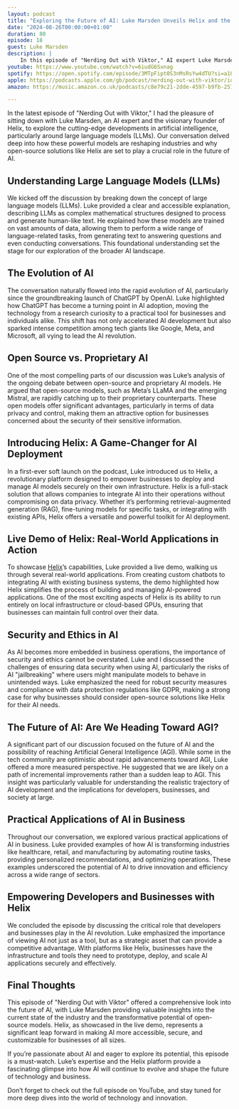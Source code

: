 ```yaml
---
layout: podcast
title: "Exploring the Future of AI: Luke Marsden Unveils Helix and the Open Source Revolution"
date: "2024-08-26T00:00:00+01:00"
duration: 80
episode: 18
guest: Luke Marsden
description: |
    In this episode of "Nerding Out with Viktor," AI expert Luke Marsden unveils the Helix platform and discusses the transformative power of open-source AI models, offering insights into the future of secure, local AI deployment for businesses.
youtube: https://www.youtube.com/watch?v=6iudG6Sxnag
spotify: https://open.spotify.com/episode/3MTpFipt0S3nMsRsYw4dTU?si=a185bd4020564ddd
apple: https://podcasts.apple.com/gb/podcast/nerding-out-with-viktor/id1722663295?i=1000666580410
amazon: https://music.amazon.co.uk/podcasts/c8e79c21-2dde-4597-b9fb-257ecbc2bf29/episodes/f3be6433-a4a9-47d5-9f06-5e19d038aac7/nerding-out-with-viktor-exploring-the-future-of-ai-luke-marsden-unveils-helix-and-the-open-source-revolution

---
```


In the latest episode of "Nerding Out with Viktor," I had the pleasure of sitting down with Luke Marsden, an AI expert and the visionary founder of Helix, to explore the cutting-edge developments in artificial intelligence, particularly around large language models (LLMs). Our conversation delved deep into how these powerful models are reshaping industries and why open-source solutions like Helix are set to play a crucial role in the future of AI.

## Understanding Large Language Models (LLMs)

We kicked off the discussion by breaking down the concept of large language models (LLMs). Luke provided a clear and accessible explanation, describing LLMs as complex mathematical structures designed to process and generate human-like text. He explained how these models are trained on vast amounts of data, allowing them to perform a wide range of language-related tasks, from generating text to answering questions and even conducting conversations. This foundational understanding set the stage for our exploration of the broader AI landscape.

## The Evolution of AI

The conversation naturally flowed into the rapid evolution of AI, particularly since the groundbreaking launch of ChatGPT by OpenAI. Luke highlighted how ChatGPT has become a turning point in AI adoption, moving the technology from a research curiosity to a practical tool for businesses and individuals alike. This shift has not only accelerated AI development but also sparked intense competition among tech giants like Google, Meta, and Microsoft, all vying to lead the AI revolution.

## Open Source vs. Proprietary AI

One of the most compelling parts of our discussion was Luke’s analysis of the ongoing debate between open-source and proprietary AI models. He argued that open-source models, such as Meta’s LLaMA and the emerging Mistral, are rapidly catching up to their proprietary counterparts. These open models offer significant advantages, particularly in terms of data privacy and control, making them an attractive option for businesses concerned about the security of their sensitive information.

## Introducing Helix: A Game-Changer for AI Deployment

In a first-ever soft launch on the podcast, Luke introduced us to Helix, a revolutionary platform designed to empower businesses to deploy and manage AI models securely on their own infrastructure. Helix is a full-stack solution that allows companies to integrate AI into their operations without compromising on data privacy. Whether it’s performing retrieval-augmented generation (RAG), fine-tuning models for specific tasks, or integrating with existing APIs, Helix offers a versatile and powerful toolkit for AI deployment.

## Live Demo of Helix: Real-World Applications in Action

To showcase [Helix](https://github.com/helixml/helix)’s capabilities, Luke provided a live demo, walking us through several real-world applications. From creating custom chatbots to integrating AI with existing business systems, the demo highlighted how Helix simplifies the process of building and managing AI-powered applications. One of the most exciting aspects of Helix is its ability to run entirely on local infrastructure or cloud-based GPUs, ensuring that businesses can maintain full control over their data.

## Security and Ethics in AI

As AI becomes more embedded in business operations, the importance of security and ethics cannot be overstated. Luke and I discussed the challenges of ensuring data security when using AI, particularly the risks of AI "jailbreaking" where users might manipulate models to behave in unintended ways. Luke emphasized the need for robust security measures and compliance with data protection regulations like GDPR, making a strong case for why businesses should consider open-source solutions like Helix for their AI needs.

## The Future of AI: Are We Heading Toward AGI?

A significant part of our discussion focused on the future of AI and the possibility of reaching Artificial General Intelligence (AGI). While some in the tech community are optimistic about rapid advancements toward AGI, Luke offered a more measured perspective. He suggested that we are likely on a path of incremental improvements rather than a sudden leap to AGI. This insight was particularly valuable for understanding the realistic trajectory of AI development and the implications for developers, businesses, and society at large.

## Practical Applications of AI in Business

Throughout our conversation, we explored various practical applications of AI in business. Luke provided examples of how AI is transforming industries like healthcare, retail, and manufacturing by automating routine tasks, providing personalized recommendations, and optimizing operations. These examples underscored the potential of AI to drive innovation and efficiency across a wide range of sectors.

## Empowering Developers and Businesses with Helix

We concluded the episode by discussing the critical role that developers and businesses play in the AI revolution. Luke emphasized the importance of viewing AI not just as a tool, but as a strategic asset that can provide a competitive advantage. With platforms like Helix, businesses have the infrastructure and tools they need to prototype, deploy, and scale AI applications securely and effectively.

## Final Thoughts

This episode of "Nerding Out with Viktor" offered a comprehensive look into the future of AI, with Luke Marsden providing valuable insights into the current state of the industry and the transformative potential of open-source models. Helix, as showcased in the live demo, represents a significant leap forward in making AI more accessible, secure, and customizable for businesses of all sizes.

If you’re passionate about AI and eager to explore its potential, this episode is a must-watch. Luke’s expertise and the Helix platform provide a fascinating glimpse into how AI will continue to evolve and shape the future of technology and business.

Don’t forget to check out the full episode on YouTube, and stay tuned for more deep dives into the world of technology and innovation.
